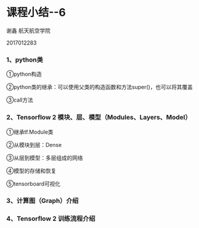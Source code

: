 # 课程小结--6

谢鑫    航天航空学院

2017012283

### 1、python类

①python构造

②python类的继承：可以使用父类的构造函数和方法super()，也可以将其覆盖

③call方法

### 2、Tensorflow 2 模块、层、模型（Modules、Layers、Model）

①继承tf.Module类

②从模块到层：Dense

③从层到模型：多层组成的网络

④模型的存储和恢复

⑤tensorboard可视化

### 3、计算图（Graph）介绍

### 4、Tensorflow 2 训练流程介绍

